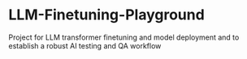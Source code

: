 # LLM-Finetuning-Playground
Project for LLM transformer finetuning and model deployment and to establish a robust AI testing and QA workflow
